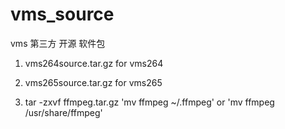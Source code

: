# vms_source
vms 第三方 开源 软件包

1. vms264source.tar.gz
    for vms264

2. vms265source.tar.gz
    for vms265

3. tar -zxvf ffmpeg.tar.gz
    'mv ffmpeg ~/.ffmpeg'   or  'mv ffmpeg /usr/share/ffmpeg'
